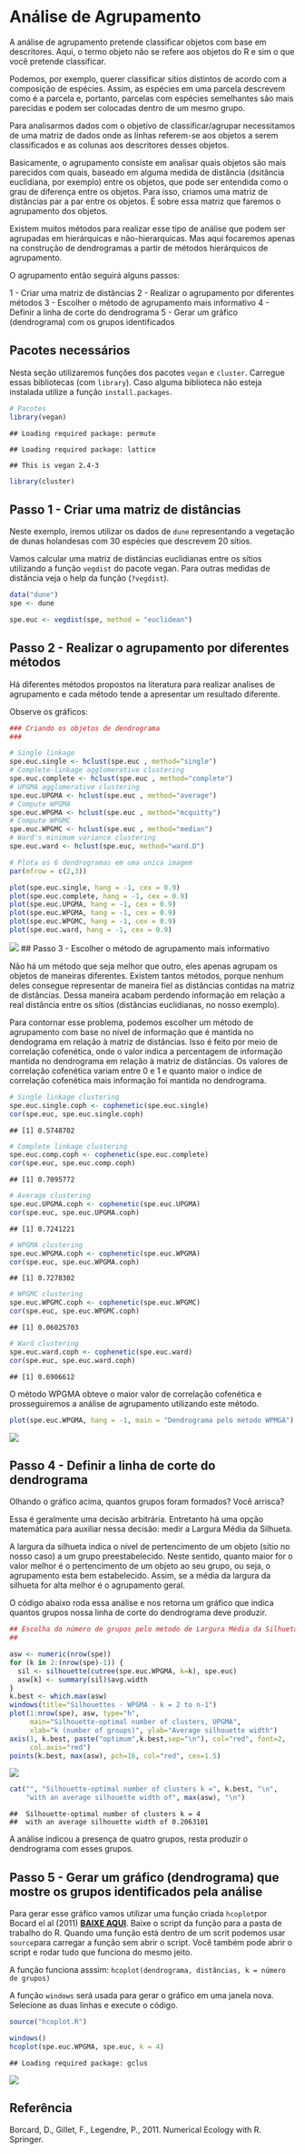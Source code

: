 Análise de Agrupamento
================

A análise de agrupamento pretende classificar objetos com base em descritores. Aqui, o termo objeto não se refere aos objetos do R e sim o que você pretende classificar.

Podemos, por exemplo, querer classificar sítios distintos de acordo com a composição de espécies. Assim, as espécies em uma parcela descrevem como é a parcela e, portanto, parcelas com espécies semelhantes são mais parecidas e podem ser colocadas dentro de um mesmo grupo.

Para analisarmos dados com o objetivo de classificar/agrupar necessitamos de uma matriz de dados onde as linhas referem-se aos objetos a serem classificados e as colunas aos descritores desses objetos.

Basicamente, o agrupamento consiste em analisar quais objetos são mais parecidos com quais, baseado em alguma medida de distância (dsitância euclidiana, por exemplo) entre os objetos, que pode ser entendida como o grau de diferença entre os objetos. Para isso, criamos uma matriz de distâncias par a par entre os objetos. É sobre essa matriz que faremos o agrupamento dos objetos.

Existem muitos métodos para realizar esse tipo de análise que podem ser agrupadas em hierárquicas e não-hierarquicas. Mas aqui focaremos apenas na construção de dendrogramas a partir de métodos hierárquicos de agrupamento.

O agrupamento então seguirá alguns passos:

1 - Criar uma matriz de distãncias
2 - Realizar o agrupamento por diferentes métodos
3 - Escolher o método de agrupamento mais informativo
4 - Definir a linha de corte do dendrograma
5 - Gerar um gráfico (dendrograma) com os grupos identificados

Pacotes necessários
-------------------

Nesta seção utilizaremos funções dos pacotes `vegan` e `cluster`. Carregue essas bibliotecas (com `library`). Caso alguma biblioteca não esteja instalada utilize a função `install.packages`.

``` r
# Pacotes
library(vegan)
```

    ## Loading required package: permute

    ## Loading required package: lattice

    ## This is vegan 2.4-3

``` r
library(cluster)
```

Passo 1 - Criar uma matriz de distâncias
----------------------------------------

Neste exemplo, iremos utilizar os dados de `dune` representando a vegetação de dunas holandesas com 30 espécies que descrevem 20 sítios.

Vamos calcular uma matriz de distâncias euclidianas entre os sítios utilizando a função `vegdist` do pacote vegan. Para outras medidas de distância veja o help da função (`?vegdist`).

``` r
data("dune")
spe <- dune

spe.euc <- vegdist(spe, method = "euclidean")
```

Passo 2 - Realizar o agrupamento por diferentes métodos
-------------------------------------------------------

Há diferentes métodos propostos na literatura para realizar analises de agrupamento e cada método tende a apresentar um resultado diferente.

Observe os gráficos:

``` r
### Criando os objetos de dendrograma
###

# Single linkage
spe.euc.single <- hclust(spe.euc , method="single")
# Complete-linkage agglomerative clustering
spe.euc.complete <- hclust(spe.euc , method="complete")
# UPGMA agglomerative clustering
spe.euc.UPGMA <- hclust(spe.euc , method="average")
# Compute WPGMA 
spe.euc.WPGMA <- hclust(spe.euc , method="mcquitty")
# Compute WPGMC 
spe.euc.WPGMC <- hclust(spe.euc , method="median")
# Ward's minimum variance clustering
spe.euc.ward <- hclust(spe.euc, method="ward.D")

# Plota os 6 dendrogramas em uma unica imagem
par(mfrow = c(2,3))

plot(spe.euc.single, hang = -1, cex = 0.9)
plot(spe.euc.complete, hang = -1, cex = 0.9)
plot(spe.euc.UPGMA, hang = -1, cex = 0.9)
plot(spe.euc.WPGMA, hang = -1, cex = 0.9)
plot(spe.euc.WPGMC, hang = -1, cex = 0.9)
plot(spe.euc.ward, hang = -1, cex = 0.9)
```

![](Análise_de_Agrupamento_files/figure-markdown_github-ascii_identifiers/unnamed-chunk-3-1.png) \#\# Passo 3 - Escolher o método de agrupamento mais informativo

Não há um método que seja melhor que outro, eles apenas agrupam os objetos de maneiras diferentes. Existem tantos métodos, porque nenhum deles consegue representar de maneira fiel as distâncias contidas na matriz de distâncias. Dessa maneira acabam perdendo informação em relação a real distância entre os sítios (distâncias euclidianas, no nosso exemplo).

Para contornar esse problema, podemos escolher um método de agrupamento com base no nível de informação que é mantida no dendograma em relação à matriz de distâncias. Isso é feito por meio de correlação cofenética, onde o valor indica a percentagem de informação mantida no dendrograma em relação à matriz de distâncias. Os valores de correlação cofenética variam entre 0 e 1 e quanto maior o indice de correlação cofenética mais informação foi mantida no dendrograma.

``` r
# Single linkage clustering
spe.euc.single.coph <- cophenetic(spe.euc.single)
cor(spe.euc, spe.euc.single.coph)
```

    ## [1] 0.5748702

``` r
# Complete linkage clustering
spe.euc.comp.coph <- cophenetic(spe.euc.complete)
cor(spe.euc, spe.euc.comp.coph)
```

    ## [1] 0.7095772

``` r
# Average clustering
spe.euc.UPGMA.coph <- cophenetic(spe.euc.UPGMA)
cor(spe.euc, spe.euc.UPGMA.coph)
```

    ## [1] 0.7241221

``` r
# WPGMA clustering
spe.euc.WPGMA.coph <- cophenetic(spe.euc.WPGMA)
cor(spe.euc, spe.euc.WPGMA.coph)
```

    ## [1] 0.7278302

``` r
# WPGMC clustering
spe.euc.WPGMC.coph <- cophenetic(spe.euc.WPGMC)
cor(spe.euc, spe.euc.WPGMC.coph)
```

    ## [1] 0.06025703

``` r
# Ward clustering
spe.euc.ward.coph <- cophenetic(spe.euc.ward)
cor(spe.euc, spe.euc.ward.coph)
```

    ## [1] 0.6906612

O método WPGMA obteve o maior valor de correlação cofenética e prosseguiremos a análise de agrupamento utilizando este método.

``` r
plot(spe.euc.WPGMA, hang = -1, main = "Dendrograma pelo método WPMGA")
```

![](Análise_de_Agrupamento_files/figure-markdown_github-ascii_identifiers/unnamed-chunk-5-1.png)

Passo 4 - Definir a linha de corte do dendrograma
-------------------------------------------------

Olhando o gráfico acima, quantos grupos foram formados? Você arrisca?

Essa é geralmente uma decisão arbitrária. Entretanto há uma opção matemática para auxiliar nessa decisão: medir a Largura Média da Silhueta.

A largura da silhueta indica o nível de pertencimento de um objeto (sítio no nosso caso) a um grupo preestabelecido. Neste sentido, quanto maior for o valor melhor é o pertencimento de um objeto ao seu grupo, ou seja, o agrupamento esta bem estabelecido. Assim, se a média da largura da silhueta for alta melhor é o agrupamento geral.

O código abaixo roda essa análise e nos retorna um gráfico que indica quantos grupos nossa linha de corte do dendrograma deve produzir.

``` r
## Escolha do número de grupos pelo metodo de Largura Média da Silhueta
## 

asw <- numeric(nrow(spe))
for (k in 2:(nrow(spe)-1)) {
  sil <- silhouette(cutree(spe.euc.WPGMA, k=k), spe.euc)
  asw[k] <- summary(sil)$avg.width
}
k.best <- which.max(asw)
windows(title="Silhouettes - WPGMA - k = 2 to n-1")
plot(1:nrow(spe), asw, type="h", 
     main="Silhouette-optimal number of clusters, UPGMA", 
     xlab="k (number of groups)", ylab="Average silhouette width")
axis(1, k.best, paste("optimum",k.best,sep="\n"), col="red", font=2,
     col.axis="red")
points(k.best, max(asw), pch=16, col="red", cex=1.5)
```

![](Análise_de_Agrupamento_files/figure-markdown_github-ascii_identifiers/unnamed-chunk-6-1.png)

``` r
cat("", "Silhouette-optimal number of clusters k =", k.best, "\n", 
    "with an average silhouette width of", max(asw), "\n")
```

    ##  Silhouette-optimal number of clusters k = 4 
    ##  with an average silhouette width of 0.2063101

A análise indicou a presença de quatro grupos, resta produzir o dendrograma com esses grupos.

Passo 5 - Gerar um gráfico (dendrograma) que mostre os grupos identificados pela análise
----------------------------------------------------------------------------------------

Para gerar esse gráfico vamos utilizar uma função criada `hcoplot`por Bocard el al (2011) **[BAIXE AQUI](hcoplot.R)**. Baixe o script da função para a pasta de trabalho do R. Quando uma função está dentro de um scrit podemos usar `source`para carregar a função sem abrir o script. Você também pode abrir o script e rodar tudo que funciona do mesmo jeito.

A função funciona asssim: `hcoplot(dendrograma, distâncias, k = número de grupos)`

A função `windows` será usada para gerar o gráfico em uma janela nova. Selecione as duas linhas e execute o código.

``` r
source("hcoplot.R")

windows()
hcoplot(spe.euc.WPGMA, spe.euc, k = 4)
```

    ## Loading required package: gclus

![](Análise_de_Agrupamento_files/figure-markdown_github-ascii_identifiers/unnamed-chunk-7-1.png)

Referência
----------

Borcard, D., Gillet, F., Legendre, P., 2011. Numerical Ecology with R. Springer.
